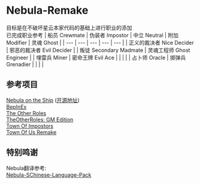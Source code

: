 # Nebula-Remake
目标是在不破坏星云本家代码的基础上进行职业的添加 \
已完成职业参考
| 船员 Crewmate | 伪装者 Impostor | 中立 Neutral | 附加 Modifier | 灵魂 Ghost |
| --- | --- | --- | --- | --- |
| 正义的裁决者 Nice Decider | 邪恶的裁决者 Evil Decider | | 叛徒 Secondary Madmate | 灵魂工程师 Ghost Engineer |
| 埋雷兵 Miner | 密命王牌 Evil Ace | | | |
| 占卜师 Oracle | 掷弹兵 Grenadier | | | |


## 参考项目
[Nebula on the Ship](https://github.com/Dolly1016/Nebula) ([开源地址](https://github.com/Dolly1016/Nebula-Public)) \
[BepInEx](https://github.com/BepInEx) \
[The Other Roles](https://github.com/Eisbison/TheOtherRoles) \
[TheOtherRoles: GM Edition](https://github.com/yukinogatari/TheOtherRoles-GM) \
[Town Of Impostors](https://github.com/Town-of-Impostors/TownOfImpostors) \
[Town Of Us Remake](https://github.com/eDonnes124/Town-Of-Us-R)

## 特别鸣谢
Nebula翻译参考: \
[Nebula-SChinese-Language-Pack](https://github.com/Khcell/Nebula-SChinese-Language-Pack)
